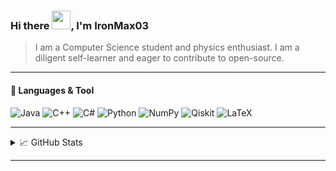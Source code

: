 <!--
**IronMax03/IronMax03** is a ✨ _special_ ✨ repository because its `README.md` (this file) appears on your GitHub profile.

Here are some ideas to get you started:

- 🔭 I’m currently working on ...
- 🌱 I’m currently learning ...
- 👯 I’m looking to collaborate on ...
- 🤔 I’m looking for help with ...
- 💬 Ask me about ...
- 📫 How to reach me: ...
- 😄 Pronouns: ...
- ⚡ Fun fact: ...
-->

### Hi there <img src="https://raw.githubusercontent.com/MartinHeinz/MartinHeinz/master/wave.gif" width = "30px">, I'm IronMax03

<!-- Bio section left intentionally blank for future updates -->
> I am a Computer Science student and physics enthusiast. I am a diligent self-learner and eager to contribute to open-source.

---

#### 🧠 Languages & Tool


![Java](https://img.shields.io/badge/Java-ED8B00?style=for-the-badge&logo=java&logoColor=white)
![C++](https://img.shields.io/badge/C++-00599C?style=for-the-badge&logo=c%2B%2B&logoColor=white)
![C#](https://img.shields.io/badge/C%23-239120?style=for-the-badge&logo=c-sharp&logoColor=white)
![Python](https://img.shields.io/badge/Python-3776AB?style=for-the-badge&logo=python&logoColor=white)
![NumPy](https://img.shields.io/badge/NumPy-013243?style=for-the-badge&logo=numpy&logoColor=white)
![Qiskit](https://img.shields.io/badge/Qiskit-6929c4?style=for-the-badge&logo=Qiskit&logoColor=white)
![LaTeX](https://img.shields.io/badge/LaTeX-008080?style=for-the-badge&logo=latex&logoColor=white)

---

<!-- Optional GitHub Stats -->
<details>
  <summary>📈 GitHub Stats</summary>
  <br/>
  <img src="https://github-readme-stats.vercel.app/api?username=IronMax03&show_icons=true&theme=radical" alt="IronMax03's GitHub Stats" />
  <img src="https://github-readme-stats.vercel.app/api/top-langs/?username=IronMax03&layout=compact&theme=radical" alt="Top Languages" />
</details>

<!-- Optional - Feel free to add social links, blog, or portfolio below -->

<!--
### 🌐 Connect with me

[![LinkedIn](https://img.shields.io/badge/-LinkedIn-0077B5?style=flat-square&logo=linkedin&logoColor=white)](your-link)
[![Portfolio](https://img.shields.io/badge/-Portfolio-black?style=flat-square&logo=github&logoColor=white)](your-portfolio-link)
-->

---

<!-- Optional Footer -->
<!-- *This README is a work in progress 🛠️ Stay tuned for more!* -->
